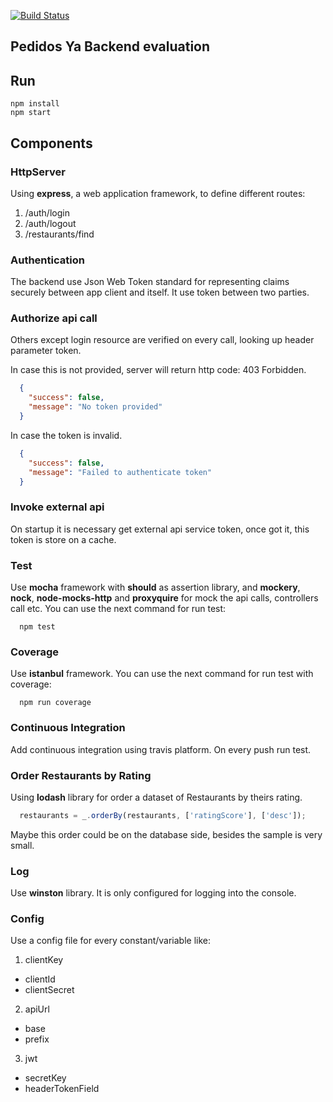 
[![Build Status](https://travis-ci.org/arianbessonart/pd-ya-server.svg?branch=master)](https://travis-ci.org/arianbessonart/pd-ya-server)

## Pedidos Ya Backend evaluation

## Run

```
npm install
npm start
```

## Components

### HttpServer
Using **express**, a web application framework, to define different routes:
1. /auth/login
2. /auth/logout
3. /restaurants/find

### Authentication
The backend use Json Web Token standard for representing claims securely between app client and itself. It use token between two parties.

### Authorize api call
Others except login resource are verified on every call, looking up header parameter token.

In case this is not provided, server will return http code: 403 Forbidden.
```json
  {
    "success": false,
    "message": "No token provided"
  }
```
In case the token is invalid.
```json
  {
    "success": false,
    "message": "Failed to authenticate token"
  }
```

### Invoke external api
On startup it is necessary get external api service token, once got it, this token is store on a cache.


### Test
Use **mocha** framework with **should** as assertion library, and **mockery**, **nock**, **node-mocks-http** and **proxyquire** for mock the api calls, controllers call etc.
You can use the next command for run test:
```
  npm test
```

### Coverage
Use **istanbul** framework. You can use the next command for run test with coverage:
```
  npm run coverage
```

### Continuous Integration
Add continuous integration using travis platform. On every push run test.

### Order Restaurants by Rating
Using **lodash** library for order a dataset of Restaurants by theirs rating.
```javascript
  restaurants = _.orderBy(restaurants, ['ratingScore'], ['desc']);
```
Maybe this order could be on the database side, besides the sample is very small.

### Log
Use **winston** library. It is only configured for logging into the console.

### Config
Use a config file for every constant/variable like:
1. clientKey
  - clientId
  - clientSecret
2. apiUrl
  - base
  - prefix
3. jwt
  - secretKey
  - headerTokenField

